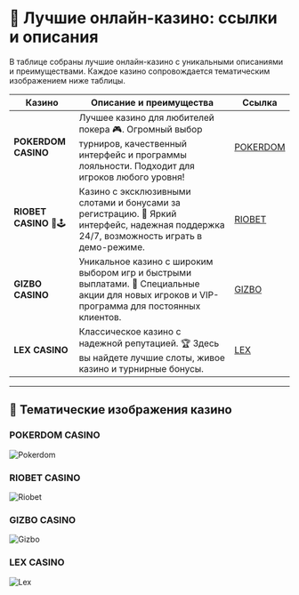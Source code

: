 # 🎰 Лучшие онлайн-казино: ссылки и описания

В таблице собраны лучшие онлайн-казино с уникальными описаниями и преимуществами. Каждое казино сопровождается тематическим изображением ниже таблицы.

| **Казино**          | **Описание и преимущества**                                                                                                                                                     | **Ссылка**                           |
|----------------------|--------------------------------------------------------------------------------------------------------------------------------------------------------------------------------|---------------------------------------|
| **POKERDOM CASINO**  | Лучшее казино для любителей покера 🎮. Огромный выбор турниров, качественный интерфейс и программы лояльности. Подходит для игроков любого уровня!                             | [POKERDOM](https://brandplay.link/Bxg7SC7H) |
| **RIOBET CASINO** 🌟🕹️ | Казино с эксклюзивными слотами и бонусами за регистрацию. 🎁 Яркий интерфейс, надежная поддержка 24/7, возможность играть в демо-режиме.                                        | [RIOBET](https://brandplay.link/dtx89f2L)    |
| **GIZBO CASINO**     | Уникальное казино с широким выбором игр и быстрыми выплатами. 🚀 Специальные акции для новых игроков и VIP-программа для постоянных клиентов.                                  | [GIZBO](https://gizbo-tea02.com/c8e962e89)   |
| **LEX CASINO**       | Классическое казино с надежной репутацией. 🏆 Здесь вы найдете лучшие слоты, живое казино и турнирные бонусы.                                                                   | [LEX](https://brandplay.link/2HFTmBc8)       |

---

## 🎨 Тематические изображения казино

### POKERDOM CASINO
![Pokerdom](attachment:/mnt/data/1-คาสิโน-pic.jpg)

### RIOBET CASINO
![Riobet](attachment:/mnt/data/victory_quest_ograblenie_kazino_photo1.jpg)

### GIZBO CASINO
![Gizbo](attachment:/mnt/data/48606e5025e81fa84c51b.jpg)

### LEX CASINO
![Lex](attachment:/mnt/data/4522a95062c785df766d2e81d8d63.jpg)
